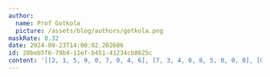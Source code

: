 ```yaml
---
author:
  name: Prof Gotkola
  picture: /assets/blog/authors/gotkola.png
maskRate: 0.32
date: 2024-09-23T14:00:02.202606
id: 20beb5f6-79b4-11ef-b451-41234cb8625c
content: '[[2, 1, 5, 9, 0, 7, 0, 4, 6], [7, 3, 4, 0, 8, 5, 0, 0, 0], [0, 6, 9, 4, 1, 2, 0, 7, 0], [9, 7, 0, 5, 6, 8, 0, 0, 1], [0, 8, 6, 0, 0, 4, 3, 0, 7], [4, 2, 1, 7, 9, 0, 6, 5, 8], [1, 0, 8, 0, 7, 9, 0, 6, 0], [6, 4, 0, 8, 5, 0, 7, 0, 9], [3, 9, 7, 2, 4, 6, 0, 8, 5]]'
---
```

